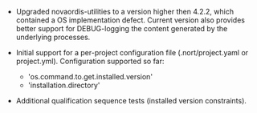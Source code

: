 * Upgraded novaordis-utilities to a version higher then 4.2.2, which contained a OS implementation defect. Current
  version also provides better support for DEBUG-logging the content generated by the underlying processes.

* Initial support for a per-project configuration file (.nort/project.yaml or project.yml). Configuration supported 
  so far:
  * 'os.command.to.get.installed.version'
  * 'installation.directory'

* Additional qualification sequence tests (installed version constraints).
